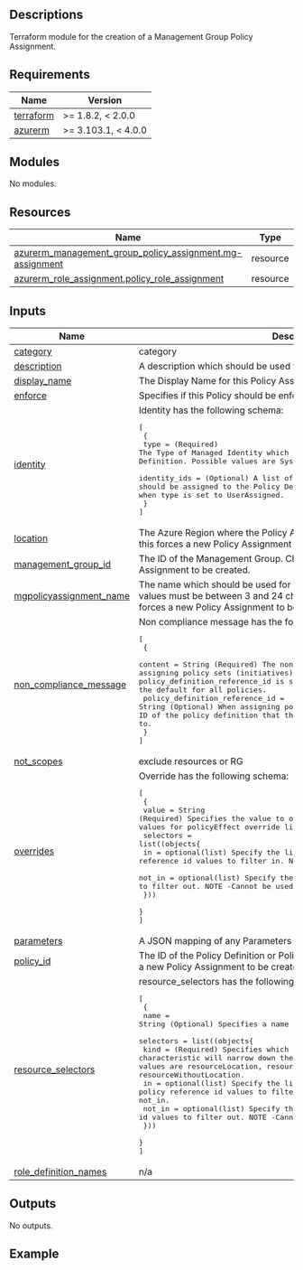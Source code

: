 <!-- BEGIN_TF_DOCS -->
## Descriptions

Terraform module for the creation of a Management Group Policy Assignment.

## Requirements

| Name | Version |
|------|---------|
| <a name="requirement_terraform"></a> [terraform](#requirement\_terraform) | >= 1.8.2, < 2.0.0 |
| <a name="requirement_azurerm"></a> [azurerm](#requirement\_azurerm) | >= 3.103.1, < 4.0.0 |

## Modules

No modules.

## Resources

| Name | Type |
|------|------|
| [azurerm_management_group_policy_assignment.mg-assignment](https://registry.terraform.io/providers/hashicorp/azurerm/latest/docs/resources/management_group_policy_assignment) | resource |
| [azurerm_role_assignment.policy_role_assignment](https://registry.terraform.io/providers/hashicorp/azurerm/latest/docs/resources/role_assignment) | resource |



## Inputs

| Name | Description | Type | Default | Required |
|------|-------------|------|---------|:--------:|
| <a name="input_category"></a> [category](#input\_category) | category | `string` | `null` | no |
| <a name="input_description"></a> [description](#input\_description) | A description which should be used for this Policy Assignment. | `string` | `null` | no |
| <a name="input_display_name"></a> [display\_name](#input\_display\_name) | The Display Name for this Policy Assignment. | `string` | `null` | no |
| <a name="input_enforce"></a> [enforce](#input\_enforce) | Specifies if this Policy should be enforced or not? Defaults to true. | `bool` | `true` | no |
| <a name="input_identity"></a> [identity](#input\_identity) | Identity has the following schema:<pre>[<br>  {<br>    type         = (Required) The Type of Managed Identity which should be added to this Policy Definition. Possible values are SystemAssigned or UserAssigned.<br>    identity_ids = (Optional) A list of User Managed Identity IDs which should be assigned to the Policy Definition. NOTE - This is required when type is set to UserAssigned.<br>  }<br>]</pre> | <pre>object({<br>    type         = string<br>    identity_ids = optional(list(string))<br>  })</pre> | `null` | no |
| <a name="input_location"></a> [location](#input\_location) | The Azure Region where the Policy Assignment should exist. Changing this forces a new Policy Assignment to be created. | `string` | `null` | no |
| <a name="input_management_group_id"></a> [management\_group\_id](#input\_management\_group\_id) | The ID of the Management Group. Changing this forces a new Policy Assignment to be created. | `string` | n/a | yes |
| <a name="input_mgpolicyassignment_name"></a> [mgpolicyassignment\_name](#input\_mgpolicyassignment\_name) | The name which should be used for this Policy Assignment. Possible values must be between 3 and 24 characters in length. Changing this forces a new Policy Assignment to be created. | `string` | n/a | yes |
| <a name="input_non_compliance_message"></a> [non\_compliance\_message](#input\_non\_compliance\_message) | Non compliance message has the following schema:<pre>[<br>  {<br>    content                        = String (Required) The non-compliance message text. When assigning policy sets (initiatives), unless policy_definition_reference_id is specified then this message will be the default for all policies.<br>    policy_definition_reference_id = String (Optional) When assigning policy sets (initiatives), this is the ID of the policy definition that the non-compliance message applies to.<br>  }<br>]</pre> | <pre>list(object({<br>    content                        = string<br>    policy_definition_reference_id = optional(string)<br>  }))</pre> | `[]` | no |
| <a name="input_not_scopes"></a> [not\_scopes](#input\_not\_scopes) | exclude resources or RG | `list(any)` | `null` | no |
| <a name="input_overrides"></a> [overrides](#input\_overrides) | Override has the following schema:<pre>[<br>  {<br>    value       = String (Required) Specifies the value to override the policy property. Possible values for policyEffect override listed policy effects.<br>    selectors   = list((objects{<br>          in     = optional(list) Specify the list of policy reference id values to filter in. NOTE -Cannot be used with not_in.<br>          not_in = optional(list) Specify the list of policy reference id values to filter out. NOTE -Cannot be used with in.    <br>    })) <br>  }<br>]</pre> | <pre>list(object({<br>    value = string<br>    selectors = optional(list(object({<br>      in     = optional(list(string))<br>      not_in = optional(list(string))<br>    })))<br>  }))</pre> | `[]` | no |
| <a name="input_parameters"></a> [parameters](#input\_parameters) | A JSON mapping of any Parameters for this Policy. | `string` | `null` | no |
| <a name="input_policy_id"></a> [policy\_id](#input\_policy\_id) | The ID of the Policy Definition or Policy Definition Set. Changing this forces a new Policy Assignment to be created. | `string` | n/a | yes |
| <a name="input_resource_selectors"></a> [resource\_selectors](#input\_resource\_selectors) | resource\_selectors has the following schema:<pre>[<br>  {<br>    name        = String (Optional) Specifies a name for the resource selector.<br>    selectors   = list((objects{<br>          kind   = (Required) Specifies which characteristic will narrow down the set of evaluated resources. Possible values are resourceLocation, resourceType and resourceWithoutLocation.<br>          in     = optional(list) Specify the list of policy reference id values to filter in. NOTE -Cannot be used with not_in.<br>          not_in = optional(list) Specify the list of policy reference id values to filter out. NOTE -Cannot be used with in.     <br>    }))<br>  }<br>]</pre> | <pre>list(object({<br>    name = optional(string)<br>    selectors = list(object({<br>      kind   = string<br>      in     = optional(list(string))<br>      not_in = optional(list(string))<br>    }))<br>  }))</pre> | `[]` | no |
| <a name="input_role_definition_names"></a> [role\_definition\_names](#input\_role\_definition\_names) | n/a | `list(string)` | `[]` | no |

## Outputs

No outputs.

## Example
<!-- END_TF_DOCS -->